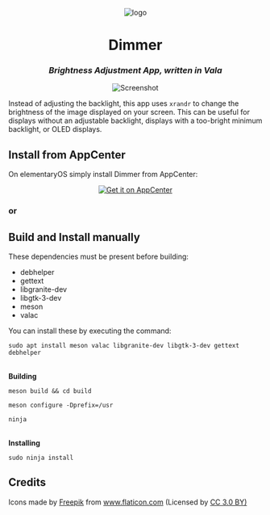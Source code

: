  <p align="center">
    <img src="https://github.com/panosx2/brightness/blob/master/icons/128/com.github.panosx2.brightness.png" alt="logo"> <br>
 </p>

 <div>
  <h1 align="center">Dimmer</h1>
  <h3 align="center"><i>Brightness Adjustment App, written in Vala</i></h3>
</div>

<p align="center">
    <img src="https://github.com/panosx2/brightness/blob/master/data/screenshot.png" alt="Screenshot"> <br>
</p>

 Instead of adjusting the backlight, this app uses `xrandr` to change the brightness of the image displayed on your screen. This can be useful for displays without an adjustable backlight, displays with a too-bright minimum backlight, or OLED displays.

 ## Install from AppCenter 
 On elementaryOS simply install Dimmer from AppCenter:
 <p align="center">
   <a href="https://appcenter.elementary.io/com.github.panosx2.brightness">
     <img src="https://appcenter.elementary.io/badge.svg" alt="Get it on AppCenter">
   </a>
 </p>

 ### or

 ## Build and Install manually
 
 These dependencies must be present before building:

 * debhelper
 * gettext
 * libgranite-dev
 * libgtk-3-dev
 * meson
 * valac
 
 <p>You can install these by executing the command:</p>
 
 `sudo apt install meson valac libgranite-dev libgtk-3-dev gettext debhelper`
 
 <br>
 <b>Building</b>
 
`meson build && cd build`

`meson configure -Dprefix=/usr`
 
`ninja`

<br>
<b>Installing</b>

`sudo ninja install`

 ## Credits
 <div>Icons made by <a href="http://www.freepik.com" title="Freepik">Freepik</a> from <a href="https://www.flaticon.com/" title="Flaticon">www.flaticon.com</a> (Licensed by <a href="http://creativecommons.org/licenses/by/3.0/" title="Creative Commons BY 3.0" target="_blank">CC 3.0 BY)</a></div>
